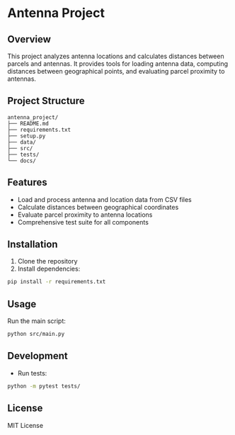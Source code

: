 # Antenna Project

## Overview
This project analyzes antenna locations and calculates distances between parcels and antennas. It provides tools for loading antenna data, computing distances between geographical points, and evaluating parcel proximity to antennas.

## Project Structure
```
antenna_project/
├── README.md
├── requirements.txt
├── setup.py
├── data/
├── src/
├── tests/
└── docs/
```

## Features
- Load and process antenna and location data from CSV files
- Calculate distances between geographical coordinates
- Evaluate parcel proximity to antenna locations
- Comprehensive test suite for all components

## Installation
1. Clone the repository
2. Install dependencies:
```bash
pip install -r requirements.txt
```

## Usage
Run the main script:
```bash
python src/main.py
```

## Development
- Run tests:
```bash
python -m pytest tests/
```

## License
MIT License 